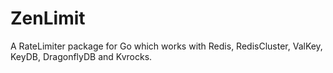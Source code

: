 # ZenLimit

A RateLimiter package for Go which works with Redis, RedisCluster, ValKey, KeyDB, DragonflyDB and Kvrocks.

